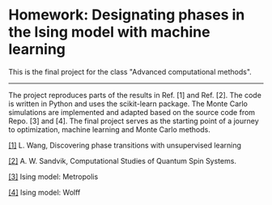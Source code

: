 # Homework: Designating phases in the Ising model with machine learning
This is the final project for the class "Advanced computational methods".

---

The project reproduces parts of the results in Ref. [1] and Ref. [2]. The code is written in Python and uses the scikit-learn package. The Monte Carlo simulations are implemented and adapted based on the source code from Repo. [3] and [4]. The final project serves as the starting point of a journey to optimization, machine learning and Monte Carlo methods.


[[1]](https://journals.aps.org/prb/abstract/10.1103/PhysRevB.94.195105) L. Wang, Discovering phase transitions with unsupervised learning

[[2]](https://aip.scitation.org/doi/abs/10.1063/1.3518900) A. W. Sandvik, Computational Studies of Quantum Spin Systems.

[[3]](https://rajeshrinet.github.io/blog/2014/ising-model/) Ising model: Metropolis

[[4]](https://github.com/Wizaron/Ising2D) Ising model: Wolff
